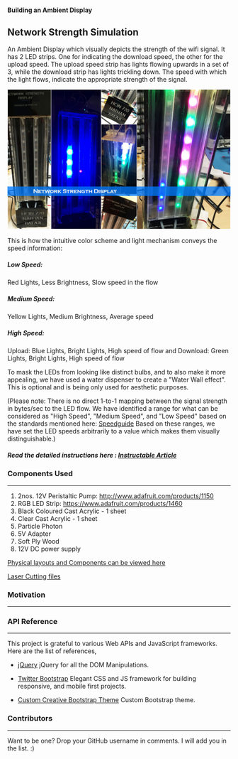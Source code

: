 #### Building an Ambient Display
## Network Strength Simulation
​An Ambient Display which visually depicts the strength of the wifi signal. It has 2 LED strips. One for indicating the download speed, the other for the upload speed. The upload speed strip has lights flowing upwards in a set of 3, while the download strip has lights trickling down. The speed with which the light flows, indicate the appropriate strength of the signal.

![Network Strength Simulation](/Components/AmbientDisplayPics.jpg)

This is how the intuitive color scheme and light mechanism conveys the speed information:
##### Low Speed:
Red Lights, Less Brightness, Slow speed in the flow
##### Medium Speed:
Yellow Lights, Medium Brightness, Average speed
##### High Speed:
Upload: Blue Lights, Bright Lights, High speed of flow  and Download: Green Lights, Bright Lights, High speed of flow

To mask the LEDs from looking like distinct bulbs, and to also make it more appealing, we have used a water dispenser to create a "Water Wall effect". This is optional and is being only used for aesthetic purposes.

(Please note: There is no direct 1-to-1 mapping between the signal strength in bytes/sec to the LED flow. We have identified a range for what can be considered as "High Speed", "Medium Speed", and "Low Speed" based on the standards mentioned here: [Speedguide](http://www.speedguide.net/faq/how-does-rssi-dbm-relate-to-signal-quality-percent-439)
Based on these ranges, we have set the LED speeds arbitrarily to a value which makes them visually distinguishable.)

##### Read the detailed instructions here : [Instructable Article](http://www.instructables.com/id/Network-Strength-Display/)

### Components Used
---
1. 2nos. 12V Peristaltic Pump: http://www.adafruit.com/products/1150
2. RGB LED Strip: https://www.adafruit.com/products/1460
3. Black Coloured Cast Acrylic - 1 sheet
4. Clear Cast Acrylic - 1 sheet
5. Particle Photon
6. 5V Adapter
7. Soft Ply Wood
8. 12V DC power supply

[Physical layouts and Components can be viewed here](https://github.com/nathan5x/NetworkStrengthDisplay/tree/master/Components)

[Laser Cutting files](https://github.com/nathan5x/NetworkStrengthDisplay/blob/master/LaserCuttingFiles)

### Motivation
---


### API Reference
---
This project is grateful to various Web APIs and JavaScript frameworks. Here are the list of references,

* [jQuery](https://jquery.com/)
jQuery for all the DOM Manipulations.

* [Twitter Bootstrap](http://getbootstrap.com/)
Elegant CSS and JS framework for building responsive, and mobile first projects.

* [Custom Creative Bootstrap Theme](http://startbootstrap.com/template-overviews/creative/)
Custom Bootstrap theme.

### Contributors
---
Want to be one? Drop your GitHub username in comments. I will add you in the list. :)
